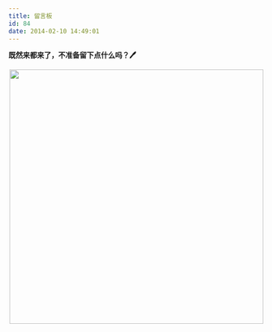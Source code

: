 ```yaml
---
title: 留言板
id: 84
date: 2014-02-10 14:49:01
---
```


**既然来都来了，不准备留下点什么吗？🖊**

<p style="text-align:center">
	<img src="https://bed.layne666.cn/images/2021/02/12/0e5d33720495159e7938e572ffaba896.jpg" height="500px"/>
</p>